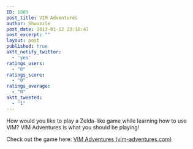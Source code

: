 ```yaml
---
ID: 1885
post_title: VIM Adventures
author: Shwuzzle
post_date: 2013-01-12 23:10:47
post_excerpt: ""
layout: post
published: true
aktt_notify_twitter:
  - 'yes'
ratings_users:
  - "0"
ratings_score:
  - "0"
ratings_average:
  - "0"
aktt_tweeted:
  - "1"
---
```

How would you like to play a Zelda-like game while learning how to use VIM? VIM Adventures is what you should be playing!

Check out the game here: <a href="http://vim-adventures.com/">VIM Adventures (vim-adventures.com)</a>

&nbsp;
